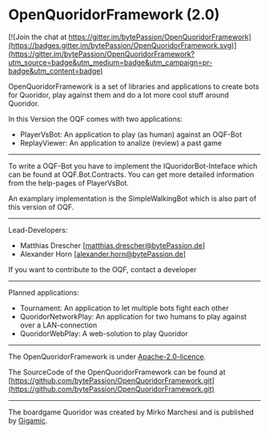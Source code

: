 # OpenQuoridorFramework (2.0)

[![Join the chat at https://gitter.im/bytePassion/OpenQuoridorFramework](https://badges.gitter.im/bytePassion/OpenQuoridorFramework.svg)](https://gitter.im/bytePassion/OpenQuoridorFramework?utm_source=badge&utm_medium=badge&utm_campaign=pr-badge&utm_content=badge)

OpenQuoridorFramework is a set of libraries and applications to create bots for Quoridor, play against them and do a lot more cool stuff around Quoridor.

In this Version the OQF comes with two applications:
- PlayerVsBot:  An application to play (as human) against an OQF-Bot
- ReplayViewer: An application to analize (review) a past game

---

To write a OQF-Bot you have to implement the IQuoridorBot-Inteface which can be found at OQF.Bot.Contracts. You can get more detailed information from the help-pages of PlayerVsBot.

An examplary implementation is the SimpleWalkingBot which is also part of this version of OQF.

---

Lead-Developers:
- Matthias Drescher [[matthias.drescher@bytePassion.de](matthias.drescher@bytePassion.de)]
- Alexander Horn [[alexander.horn@bytePassion.de](alexander.horn@bytePassion.de)]

If you want to contribute to the OQF, contact a developer

---

Planned applications:
- Tournament: An application to let multiple bots  fight each other
- QuoridorNetworkPlay: An application for two humans to play against over a LAN-connection
- QuoridorWebPlay: A web-solution to play Quoridor

---

The OpenQuoridorFramework is under [Apache-2.0-licence](http://www.apache.org/licenses/LICENSE-2.0).

The SourceCode of the OpenQuoridorFramework can be found at [https://github.com/bytePassion/OpenQuoridorFramework.git](https://github.com/bytePassion/OpenQuoridorFramework.git)

---
The boardgame Quoridor was created by Mirko Marchesi and is published by [Gigamic](http://en.gigamic.com/).